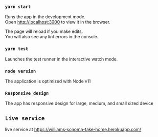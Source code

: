 ### `yarn start`

Runs the app in the development mode.<br />
Open [http://localhost:3000](http://localhost:3000) to view it in the browser.

The page will reload if you make edits.<br />
You will also see any lint errors in the console.

### `yarn test`

Launches the test runner in the interactive watch mode.

### `node version`

The application is optimized with Node v11

### `Responsive design`

The app has responsive design for large, medium, and small sized device

## `Live service`

live service at https://williams-sonoma-take-home.herokuapp.com/